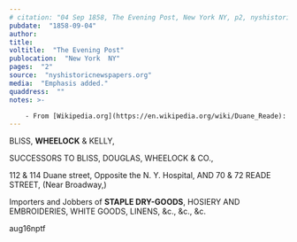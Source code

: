 ```yaml
---
# citation: "04 Sep 1858, The Evening Post, New York NY, p2, nyshistoricnewspapers.org."
pubdate:  "1858-09-04"
author: 
title: 
voltitle:  "The Evening Post"
publocation:  "New York  NY"
pages:  "2"
source:  "nyshistoricnewspapers.org"
media:  "Emphasis added."
quaddress:  ""
notes: >-

    - From [Wikipedia.org](https://en.wikipedia.org/wiki/Duane_Reade): "Duane Reade Inc. is a chain of pharmacy and convenience stores owned by Walgreens Boots Alliance. Its stores are primarily located in metropolitan New York City, NJ, Nassau, Suffolk Westchester, Rockland and Fairfield Counties and known for high-volume, small store layouts in densely populated Manhattan locations. ...Founded in 1960, the chain was started with three stores by Abraham, Eli, and Jack Cohen, with a warehouse located between Duane Street and Reade Street on Broadway in Lower Manhattan. Duane Reade takes its name from the company's first successful full-service drugstore, which opened in 1960 on Broadway between Duane and Reade Streets in TriBeCa just north of the Financial District. The streets themselves were named after early American politicians James Duane (1733-1797) and Joseph Reade (1694-1771)." 
---
```


BLISS, **WHEELOCK** & KELLY, 

SUCCESSORS TO BLISS, DOUGLAS, WHEELOCK & CO.,  

112 & 114 Duane street, Opposite the N. Y. Hospital, AND  70 & 72 READE STREET, (Near Broadway,)  

Importers and Jobbers of **STAPLE DRY-GOODS**, HOSIERY AND EMBROIDERIES, WHITE GOODS, LINENS, &c.,  &c.,  &c.  

aug16nptf
